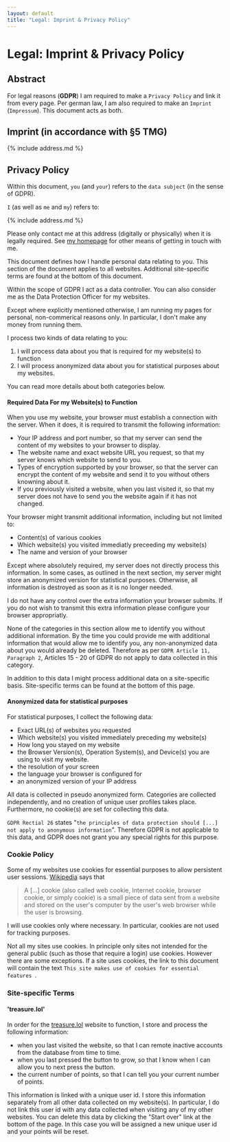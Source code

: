 ```yaml
---
layout: default
title: "Legal: Imprint & Privacy Policy"
---
```


<script async src="/legal.min.js?small"></script>

# Legal: Imprint & Privacy Policy

<div class='abstract'>
    <h2>Abstract</h2>
    For legal reasons (<b>GDPR</b>) I am required to make a <code>Privacy Policy</code> and link it from every page. 
    Per german law, I am also required to make an <code>Imprint</code> (<code>Impressum</code>). 
    This document acts as both. 
</div>


## Imprint (in accordance with §5 TMG)

{% include address.md %}

## Privacy Policy

Within this document, `you` (and `your`) refers to the `data subject` (in the sense of GDPR). 

`I` (as well as `me` and `my`) refers to:

{% include address.md %}

Please only contact me at this address (digitally or physically) when it is legally required. 
See <a href="https://tkw01536.de" target="_blank">my homepage</a> for other means of getting in touch with me. 

This document defines how I handle personal data relating to you. 
This section of the document applies to all websites. 
Additional site-specific terms are found at the bottom of this document. 

Within the scope of GDPR I act as a data controller. 
You can also consider me as the Data Protection Officer for my websites. 

Except where explicitly mentioned otherwise, I am running my pages for personal, non-commerical reasons only. 
In particular, I don't make any money from running them. 

I process two kinds of data relating to you:

1. I will process data about you that is required for my website(s) to function
2. I will process anonymized data about you for statistical purposes about my websites. 

You can read more details about both categories below. 

#### Required Data For my Website(s) to Function

When you use my website, your browser must establish a connection with the server. 
When it does, it is required to transmit the following information:

- Your IP address and port number, so that my server can send the content of my websites to your browser to display. 
- The website name and exact website URL you request, so that my server knows which website to send to you. 
- Types of encryption supported by your browser, so that the server can encrypt the content of my website and send it to you without others knowning about it. 
- If you previously visited a website, when you last visited it, so that my server does not have to send you the website again if it has not changed. 

Your browser might transmit additional information, including but not limited to:
- Content(s) of various cookies
- Which website(s) you visited immediatly preceeding my website(s)
- The name and version of your browser

Except where absolutely required, my server does not directly process this information. 
In some cases, as outlined in the next section, my server might store an anonymized version for statistical purposes. 
Otherwise, all information is destroyed as soon as it is no longer needed. 

I do not have any control over the extra information your browser submits. 
If you do not wish to transmit this extra information please configure your browser appropriatly. 

None of the categories in this section allow me to identify you without additional information. 
By the time you could provide me with additional information that would allow me to identify you, any non-anonymized data about you would already be deleted. 
Therefore as per `GDPR Article 11, Paragraph 2`, Articles 15 - 20 of GDPR do not apply to data collected in this category. 

In addition to this data I might process additional data on a site-specific basis. 
Site-specific terms can be found at the bottom of this page. 

#### Anonymized data for statistical purposes

For statistical purposes, I collect the following data:

- Exact URL(s) of websites you requested
- Which website(s) you visited immediately preceding my website(s)
- How long you stayed on my website
- the Browser Version(s), Operation System(s), and Device(s) you are using to visit my website. 
- the resolution of your screen
- the language your browser is configured for
- an anonymized version of your IP address

All data is collected in pseudo anonymized form. 
Categories are collected independently, and no creation of unique user profiles takes place. 
Furthermore, no cookie(s) are set for collecting this data. 

`GDPR Rectial 26` states "`the principles of data protection should [...] not apply to anonymous information`". 
Therefore GDPR is not applicable to this data, and GDPR does not grant you any special rights for this purpose.

### Cookie Policy

Some of my websites use cookies for essential purposes to allow persistent user sessions. 
[Wikipedia](https://en.wikipedia.org/wiki/HTTP_cookie) says that

> A [...] cookie (also called web cookie, Internet cookie, browser cookie, or simply cookie) is a small piece of data sent from a website and stored on the user's computer by the user's web browser while the user is browsing. 

I will use cookies only where necessary. 
In particular, cookies are not used for tracking purposes. 

Not all my sites use cookies. 
In principle only sites not intended for the general public (such as those that require a login) use cookies. 
However there are some exceptions. 
If a site uses cookies, the link to this document will contain the text ```This site makes use of cookies for essential features ```. 


### Site-specific Terms

#### 'treasure.lol'

In order for the [treasure.lol](https://treasure.lol/) website to function, I store and process the following information:

- when you last visited the website, so that I can remote inactive accounts from the database from time to time. 
- when you last pressed the button to grow, so that I know when I can allow you to next press the button. 
- the current number of points, so that I can tell you your current number of points. 

This information is linked with a unique user id. 
I store this information separately from all other data collected on my website(s). 
In particular, I do not link this user id with any data collected when visiting any of my other websites. 
You can delete this data by clicking the "Start over" link at the bottom of the page. 
In this case you will be assigned a new unique user id and your points will be reset. 
